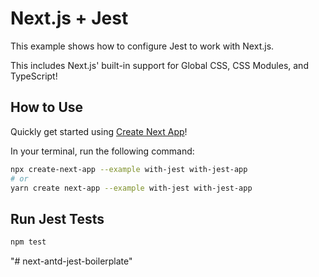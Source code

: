 # Next.js + Jest

This example shows how to configure Jest to work with Next.js.

This includes Next.js' built-in support for Global CSS, CSS Modules, and TypeScript!

## How to Use

Quickly get started using [Create Next App](https://github.com/vercel/next.js/tree/canary/packages/create-next-app#readme)!

In your terminal, run the following command:

```bash
npx create-next-app --example with-jest with-jest-app
# or
yarn create next-app --example with-jest with-jest-app
```

## Run Jest Tests

```bash
npm test
```
"# next-antd-jest-boilerplate" 
